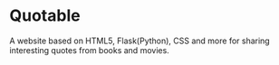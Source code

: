 # Quotable
A website based on HTML5, Flask(Python), CSS and more for sharing interesting quotes from books and movies.
